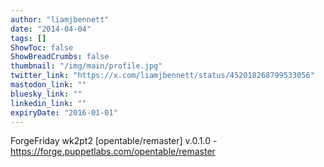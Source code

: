 ```yaml
---
author: "liamjbennett"
date: "2014-04-04"
tags: []
ShowToc: false
ShowBreadCrumbs: false
thumbnail: "/img/main/profile.jpg"
twitter_link: "https://x.com/liamjbennett/status/452018268799533056"
mastodon_link: ""
bluesky_link: ""
linkedin_link: ""
expiryDate: "2016-01-01"
---
```


ForgeFriday wk2pt2 [opentable/remaster] v.0.1.0 - https://forge.puppetlabs.com/opentable/remaster

